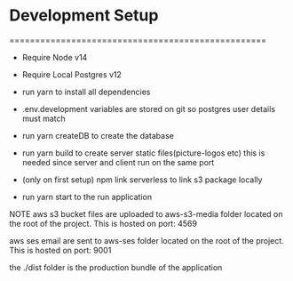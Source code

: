 # Development Setup
==================================================
* Require Node v14
* Require Local Postgres v12

* run yarn to install all dependencies

* .env.development variables are stored on git so postgres user details must match

* run yarn createDB to create the database

* run yarn build to create server static files(picture-logos etc) this is needed since server and client run on  the same port

* (only on first setup) npm link serverless to link s3 package locally

* run yarn start  to the run application

NOTE
aws s3 bucket files are uploaded to aws-s3-media folder located on the root of the project. This is hosted on port: 4569

aws ses email are sent to aws-ses folder located on the root of the project. This is hosted on port: 9001

the ./dist folder is the production bundle of the application
